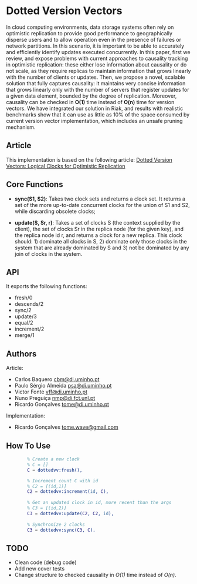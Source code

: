 Dotted Version Vectors
=======

In cloud computing environments, data storage systems often rely on optimistic
replication to provide good performance to geographically disperse users
and to allow operation even in the presence of failures or network partitions.
In this scenario, it is important to be able to accurately and efficiently identify
updates executed concurrently.
In this paper, first we review, and expose problems with current approaches
to causality tracking in optimistic replication: these either lose
information about causality or do not scale, as they require replicas to
maintain information that grows linearly with the number of clients or
updates.
Then, we propose a novel, scalable solution that fully captures causality:
it maintains very concise information that grows
linearly only with the number of servers that register updates for a given
data element, bounded by the degree of replication.
Moreover, causality can be checked in __O(1)__ time instead of __O(n)__ time
for version vectors.
We have integrated our solution in Riak, and results with realistic benchmarks
show that it can use as little as 10% of the space consumed by current version
vector implementation, which includes an unsafe pruning mechanism.

Article
-------

This implementation is based on the following article: 
	[Dotted Version Vectors: Logical Clocks for Optimistic Replication](http://arxiv.org/abs/1011.5808)

Core Functions
--------------



*	__sync(S1, S2)__:
		Takes two clock sets and returns a clock set. It returns a set of
		the more up-to-date concurrent clocks for the union of S1 and
		S2, while discarding obsolete clocks;

*	__update(S, Sr, r)__:
	Takes a set of clocks S (the context supplied by the client), the
	set of clocks Sr in the replica node (for the given key), and the
	replica node id r, and returns a clock for a new replica. This
	clock should: 1) dominate all clocks in S, 2) dominate only those
	clocks in the system that are already dominated by S and
	3) not be dominated by any join of clocks in the system.



API
----

It exports the following functions:

*	fresh/0
*	descends/2
*	sync/2
*	update/3
*	equal/2
*	increment/2
*	merge/1

Authors
------

Article: 

*	Carlos Baquero <cbm@di.uminho.pt>
*	Paulo Sérgio Almeida <psa@di.uminho.pt>
*	Victor Fonte <vff@di.uminho.pt>
*	Nuno Preguiça <nmp@di.fct.unl.pt>
*	Ricardo Gonçalves <tome@di.uminho.pt>


Implementation: 

*	Ricardo Gonçalves <tome.wave@gmail.com>

How To Use
----------

```Erlang
		% Create a new clock	
		% C = []
        C = dottedvv:fresh(),

		% Increment count C with id
		% C2 = [(id,1)]
		C2 = dottedvv:increment(id, C),
		
		% Get an updated clock in id, more recent than the args
		% C3 = [(id,2)]
		C3 = dottedvv:update(C2, C2, id),
		
		% Synchronize 2 clocks
		C3 = dottedvv:sync(C3, C).
```

	
	
TODO
----

*	Clean code (debug code)
*	Add new cover tests
*	Change structure to checked causality in _O(1)_ time instead of _O(n)_.